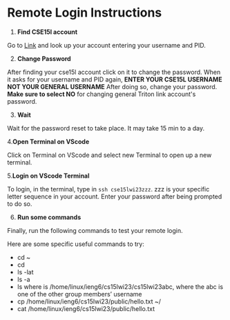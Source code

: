 # Remote Login Instructions 

1. __Find CSE15l account__

Go to [Link](https://sdacs.ucsd.edu/~icc/index.php) and look up your account entering your username and PID.

2. __Change Password__

After finding your cse15l account click on it to change the password. When it asks for your username and PID again, __ENTER YOUR CSE15L USERNAME NOT YOUR GENERAL USERNAME__
After doing so, change your password. __Make sure to select NO__ for changing general Triton link account's password.

3. __Wait__ 

Wait for the password reset to take place. It may take 15 min to a day.

4.__Open Terminal on VScode__

Click on Terminal on VScode and select new Terminal to open up a new terminal.

5.__Login on VScode Terminal__

To login, in the terminal, type in `ssh cse15lwi23zzz`. zzz is your specific letter sequence in your account.
Enter your password after being prompted to do so.

6. __Run some commands__ 

Finally, run the following commands to test your remote login.

Here are some specific useful commands to try:

* cd ~
* cd
* ls -lat
* ls -a
* ls <directory> where <directory> is /home/linux/ieng6/cs15lwi23/cs15lwi23abc, where the abc is one of the other group members’ username
* cp /home/linux/ieng6/cs15lwi23/public/hello.txt ~/
* cat /home/linux/ieng6/cs15lwi23/public/hello.txt


